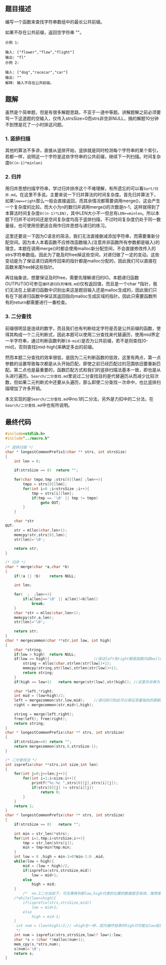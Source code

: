 ## 题目描述

编写一个函数来查找字符串数组中的最长公共前缀。

如果不存在公共前缀，返回空字符串 ""。

```
示例 1:

输入: ["flower","flow","flight"]
输出: "fl"
示例 2:

输入: ["dog","racecar","car"]
输出: ""
解释: 输入不存在公共前缀。
```

## 题解

​	虽然是个简单题，但是有很多解题思路，不亚于一道中等题。讲解题解之前必须要骂一下这道题的空输入，仅传入strsSize=0而strs非空非NULL，搞的解题10分钟不到愣是花了一小时排这问题。

### 1. 竖排扫描

​	其他的算法不多讲，直接从竖排开始，竖排就是同时检测每个字符串的某个索引，若都一样，说明这一个字符是这些字符串的公共前缀，继续下一列扫描。时间复杂度`O((n-1)*minlen)`

### 2. 归并

​	用归并思想扫描字符串，学过归并排序这个不难理解，有所遗忘的可以看`Sort/归并.md`。在这里不多说。主要来说一下归并算法的时间复杂度。首先归并算法下，如果`low==right`那么一般会直接返回，而其余情况都需要调用merge()，这会产生一个复杂度的比较。而大小为n的数归并调用merge()的次数是n-1，这样就得到了本算法时间复杂度`O((n-1)*LEN)`，其中LEN大小不一但总有`LEN>=minlen`。所以本题下归并不论时间还是空间复杂度均高于竖排扫描，不过时间复杂度仍处于同一数量级，也可使用但更适合用作归并思想与递归的练习。

​	这里还要说一下因为C语言的简洁，我们无法直接删减添加字符串，而需要重新分配空间。因为本人本着函数不应修改函数输入(注意并非函数所有参数都是输入)的理念，本题在调用merge()时都会使用malloc新分配空间，不会直接修改传入的strs字符串数组。因此为了能及时free掉这些空间，对递归做了一定的变动。这些变动是为了保证递归调用传回来的指针都是malloc分配的，因此我们可以直接在函数末尾free掉这些指针。

​	再往抽象说，想要保证及时free，需要先理解递归的IO。本题递归函数OUTPUT(IO可参见`循环递归队列堆栈.md`)仅有返回值，而且是一个char *指针，我们无法在上层递归函数中识别出来这是题目输入还是malloc生成的，因此我们只有在下层递归函数中保证其返回指向malloc生成区域的指针。因此只需要函数所有的return都需要进行一番检查。

### 3. 二分查找

​	前缀很明显是连续的数字，而且我们也有判断给定字符是否是公共前缀的函数，使得其构成一个二元判断式，因此本题可以使用二分查找来代替遍历，使用mid界定一半字符串，通过判断函数判断`[0-mid]`是否为公共前缀，若不是则查找[0-mid]，否则查找[mid-high]来确定多出的前缀。

​	然而本题二分查找的效率很低，是因为二元判断函数的低效，这里有两点，第一点参数的设置导致每次都是从头开始匹配，即使之前已经匹配过的范围依旧要重新匹配。第二点也是最重要的，函数匹配方式和我们的竖排扫描法基本一致，即也是从头进行遍历。`Search/二分查找.md`里说过二分查找目的是代替遍历从而减少比较次数，但如果二元判断式中还要从头遍历，那么即使二分查找一次命中，也比竖排扫描增加了许多开销。

​	本文实现的是`Search/二分查找.md`中no.1的二分法，另外是力扣中的二分法，在`Search/二分查找.md`中也有所说明。

## 最终代码

```c
#include<stdlib.h>
#include"../macro.h"

/* 竖排扫描 */
char * longestCommonPrefix1(char ** strs, int strsSize)
{
	int len = 0;
	
	if(strsSize == 0)  return "";
	
	for(char tmpo,tmp ;strs[0][len] ;len++){
		tmpo = strs[0][len];
		for(int i=0 ;i<strsSize ;i++){
			tmp = strs[i][len];
			if(tmp == '\0' || tmp != tmpo)
				goto OUT;
		}
	}
	
	char *str
OUT:
	str = mlloc(char,len+1);
	memcpy(str,strs[0],len);
	str[len]='\0';
	
	return str;
}

/* 归并 */
char * merge(char *a,char *b)
{
    if(!a || !b)    return NULL;
    
	int len;
    
	for(  ;  ;len++){
		if(a[len]=='\0' || a[len]!=b[len])
			break;
    }
	char *str = mlloc(char,len+1);
	memcpy(str,a,len);
	str[len]='\0';
    
	return str;
}
char * mergecommon(char **str,int low, int high)
{
	char *string;
	if(low > high)	return NULL;
	if(low == high){					//保证left和right都是函数内部malloc分配的内存，可以释放
		string = mlloc(char,strlen(str[low])+1);
		memcpy(string,str[low],strlen(str[low])+1);
		return string;
	}		
	if(high == low+1)	return merge(str[low],str[high]); //这里并非再为了保证malloc，而是为了避免
																		//下方再次递归的开销(包括lowhigh变量相等重新malloc)
	char *left,*right;		
	int mid = (low+high)/2;
	left = mergecommon(str,low,mid);	//递归执行到此可以保证变量指向的是新malloc分配的而非str递归参数
	right = mergecommon(str,mid+1,high);
	
	string = merge(left,right);
	free(left); free(right);
	return string;
}
char * longestCommonPrefix(char ** strs, int strsSize)
{
	if(strsSize==0) return "";
	return mergecommon(strs,0,strsSize-1);
}

/* 二分查找法 */
int isprefix(char **strs,int size,int len)
{
    for(int j=0;j<=len;j++){
        for(int i=1;i<size;i++){
            printf("%c-%c ",strs[0][j],strs[i][j]);
            if(strs[0][j] != strs[i][j])
                return 0;
        }
    }
    return 1;
}
char * longestCommonPrefix(char ** strs, int strsSize)
{
    if(strsSize == 0)   return "";
    
    int min = str_len(*strs);
    for(int i=1,tmp;i<strsSize;i++){
        tmp = str_len(strs[i]);
        min = tmp<min?tmp:min;
    }
    int low = 0 ,high = min-1>0?min-1:0 ,mid;
    while(low < high){
        mid = (low + high)/2;
        if(isprefix(strs,strsSize,mid))
            low = mid+1;
        else
            high = mid;
	}
		/*	no.3二分法如下，可无需再判断low,high代表的位置的数据是否有效，推荐使用 */
	/*while(low<=high){
		if(isprefix(strs,strsSize,mid))
            low = mid+1;
        else
            high = mid-1; 
	}	
	 int num = (low+high)/2;// =high也一样，因为循环结束时high只可能比low低1，因此算式值总为high。 
	 */
    int num = isprefix(strs,strsSize,low)? low+1:low; 
    char *s = (char *)malloc(num+1);
    mem_cpy(s,*strs,num);
    s[num]='\0';
    return s;
}
```


